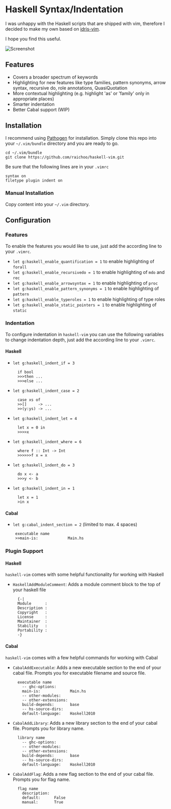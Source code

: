 Haskell Syntax/Indentation
==========================

I was unhappy with the Haskell scripts that are
shipped with vim, therefore I decided to make my
own based on [idris-vim][].

I hope you find this useful.

![Screenshot](http://raichoo.github.io/images/haskell-vim.png)

## Features

* Covers a broader spectrum of keywords
* Highlighting for new features like type families, pattern synonyms, arrow syntax, recursive do, role annotations, QuasiQuotation
* More contextual highlighting (e.g. highlight 'as' or 'family' only in appropriate places)
* Smarter indentation
* Better Cabal support (WIP)

## Installation

I recommend using [Pathogen][] for installation. Simply clone
this repo into your `~/.vim/bundle` directory and you are ready to go.

    cd ~/.vim/bundle
    git clone https://github.com/raichoo/haskell-vim.git

Be sure that the following lines are in your
`.vimrc`


    syntax on
    filetype plugin indent on

### Manual Installation

Copy content into your `~/.vim` directory.

## Configuration

### Features

To enable the features you would like to use, just add the according line to your
`.vimrc`.

* `let g:haskell_enable_quantification = 1` to enable highlighting of `forall`
* `let g:haskell_enable_recursivedo = 1` to enable highlighting of `mdo` and `rec`
* `let g:haskell_enable_arrowsyntax = 1` to enable highlighting of `proc`
* `let g:haskell_enable_pattern_synonyms = 1` to enable highlighting of `pattern`
* `let g:haskell_enable_typeroles = 1` to enable highlighting of type roles
* `let g:haskell_enable_static_pointers = 1` to enable highlighting of `static`

### Indentation

To configure indentation in `haskell-vim` you can use the following variables to change indentation depth, just add the according line to your `.vimrc`.

#### Haskell

* `let g:haskell_indent_if = 3`

        if bool
        >>>then ...
        >>>else ...

* `let g:haskell_indent_case = 2`

        case xs of
        >>[]     -> ...
        >>(y:ys) -> ...

* `let g:haskell_indent_let = 4`

        let x = 0 in
        >>>>x

* `let g:haskell_indent_where = 6`

        where f :: Int -> Int
        >>>>>>f x = x

* `let g:haskell_indent_do = 3`

        do x <- a
        >>>y <- b

* `let g:haskell_indent_in = 1`

        let x = 1
        >in x

#### Cabal

*  `let g:cabal_indent_section = 2` (limited to max. 4 spaces)

        executable name
        >>main-is:             Main.hs


[Pathogen]: https://github.com/tpope/vim-pathogen
[idris-vim]: https://github.com/idris-hackers/idris-vim

### Plugin Support

#### Haskell

`haskell-vim` comes with some helpful functionality for working with Haskell

* `HaskellAddModuleComment`: Adds a module comment block to the top of your haskell file

        {-|
        Module      : 
        Description : 
        Copyright   : 
        License     : 
        Maintainer  : 
        Stability   : 
        Portability : 
        -}

#### Cabal

`haskell-vim` comes with a few helpful commands for working with Cabal

* `CabalAddExecutable`: Adds a new executable section to the end of your cabal file. Prompts you for executable filename and source file.

        executable name
          -- ghc-options:
          main-is:             Main.hs
          -- other-modules:
          -- other-extensions:
          build-depends:       base
          -- hs-source-dirs:
          default-language:    Haskell2010

* `CabalAddLibrary`: Adds a new library section to the end of your cabal file. Prompts you for library name.

        library name
          -- ghc-options:
          -- other-modules:
          -- other-extensions:
          build-depends:       base
          -- hs-source-dirs:
          default-language:    Haskell2010

* `CabalAddFlag`: Adds a new flag section to the end of your cabal file. Prompts you for flag name.

        flag name
          description:
          default:      False
          manual:       True
